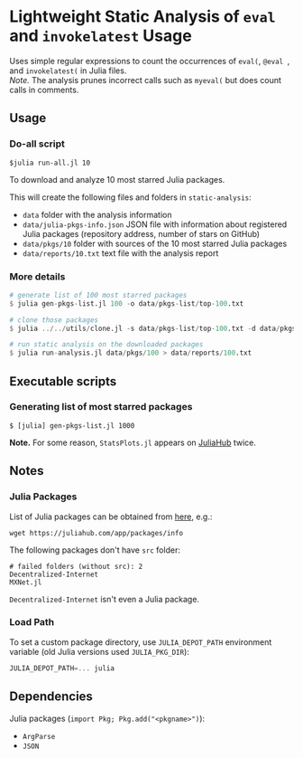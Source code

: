 # Lightweight Static Analysis of `eval` and `invokelatest` Usage

Uses simple regular expressions to count the occurrences of
`eval(`, `@eval `, and `invokelatest(` in Julia files.  
*Note.* The analysis prunes incorrect calls such as `myeval(`
but does count calls in comments.

## Usage

### Do-all script

`$julia run-all.jl 10`

To download and analyze 10 most starred Julia packages.

This will create the following files and folders in `static-analysis`:

* `data` folder with the analysis information
* `data/julia-pkgs-info.json` JSON file with information about registered
  Julia packages (repository address, number of stars on GitHub)
* `data/pkgs/10` folder with sources of the 10 most starred Julia packages
* `data/reports/10.txt` text file with the analysis report

### More details

```julia
# generate list of 100 most starred packages
$ julia gen-pkgs-list.jl 100 -o data/pkgs-list/top-100.txt

# clone those packages
$ julia ../../utils/clone.jl -s data/pkgs-list/top-100.txt -d data/pkgs/100

# run static analysis on the downloaded packages
$ julia run-analysis.jl data/pkgs/100 > data/reports/100.txt
```

## Executable scripts

### Generating list of most starred packages

```
$ [julia] gen-pkgs-list.jl 1000
```

**Note.** For some reason, `StatsPlots.jl` appears on
[JuliaHub](https://juliahub.com/ui/Packages) twice.

## Notes

### Julia Packages

List of Julia packages can be obtained from
[here](https://juliahub.com/app/packages/info), e.g.:

```
wget https://juliahub.com/app/packages/info
```

The following packages don't have `src` folder:

```
# failed folders (without src): 2
Decentralized-Internet
MXNet.jl
```

`Decentralized-Internet` isn't even a Julia package.

### Load Path

To set a custom package directory, use `JULIA_DEPOT_PATH` environment variable
(old Julia versions used `JULIA_PKG_DIR`):

```julia
JULIA_DEPOT_PATH=... julia
```

## Dependencies

Julia packages (`import Pkg; Pkg.add("<pkgname>")`):

* `ArgParse`
* `JSON`
